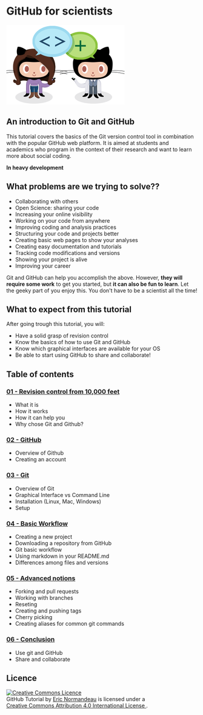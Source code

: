 # GitHub for scientists

![be social](images/be-social.gif)

## An introduction to Git and GitHub
This tutorial covers the basics of the Git version control tool in combination with the popular GitHub web platform. It is aimed at students and academics who program in the context of their research and want to learn more about social coding.

**In heavy development**

## What problems are we trying to solve??
- Collaborating with others
- Open Science: sharing your code
- Increasing your online visibility
- Working on your code from anywhere
- Improving coding and analysis practices
- Structuring your code and projects better
- Creating basic web pages to show your analyses
- Creating easy documentation and tutorials
- Tracking code modifications and versions
- Showing your project is alive
- Improving your career

Git and GitHub can help you accomplish the above. However, **they will require
some work** to get you started, but **it can also be fun to learn**. Let the
geeky part of you enjoy this. You don't have to be a scientist all the time!

## What to expect from this tutorial
After going trough this tutorial, you will:
- Have a solid grasp of revision control
- Know the basics of how to use Git and GitHub
- Know which graphical interfaces are available for your OS
- Be able to start using GitHub to share and collaborate!

## Table of contents

### [01 - Revision control from 10,000 feet](files/01_revision_control.md)
- What it is
- How it works
- How it can help you
- Why chose Git and Github?

### [02 - GitHub](files/02_github.md)
- Overview of Github
- Creating an account

### [03 - Git](files/03_git.md)
- Overview of Git
- Graphical Interface vs Command Line
- Installation (Linux, Mac, Windows)
- Setup

### [04 - Basic Workflow](files/04_basic_workflow.md)
- Creating a new project
- Downloading a repository from GitHub
- Git basic workflow
- Using markdown in your README.md
- Differences among files and versions

### [05 - Advanced notions](files/05_advanced_notions.md)
- Forking and pull requests
- Working with branches
- Reseting
- Creating and pushing tags
- Cherry picking
- Creating aliases for common git commands

### [06 - Conclusion](files/06_conclusion.md)
- Use git and GitHub
- Share and collaborate

## Licence
<a rel="license" href="http://creativecommons.org/licenses/by/4.0/"><img
  alt="Creative Commons Licence" style="border-width:0"
  src="https://i.creativecommons.org/l/by/4.0/88x31.png" /></a><br/><span
  xmlns:dct="http://purl.org/dc/terms/" href="http://purl.org/dc/dcmitype/Text"
  property="dct:title" rel="dct:type">GitHub Tutorial</span> by <a
  xmlns:cc="http://creativecommons.org/ns#"
  href="https://github.com/enormandeau/github_tutorial"
  property="cc:attributionName" rel="cc:attributionURL">Eric Normandeau</a> is
  licensed under a <br/><a rel="license"
  href="http://creativecommons.org/licenses/by/4.0/">Creative Commons Attribution
  4.0 International License
  </a>.
